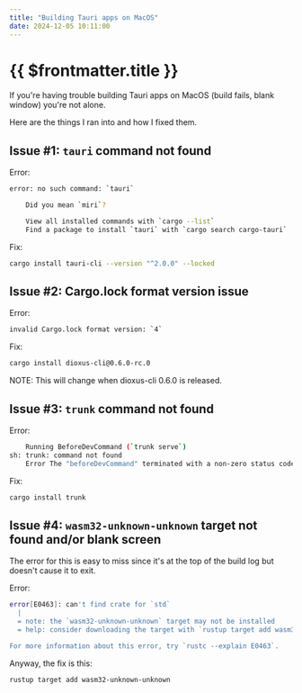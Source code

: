 ```yaml
---
title: "Building Tauri apps on MacOS"
date: 2024-12-05 10:11:00
---
```


# {{ $frontmatter.title }}

If you're having trouble building Tauri apps on MacOS (build fails, blank window) you're not alone.

Here are the things I ran into and how I fixed them.

## Issue #1: `tauri` command not found

Error:

```bash
error: no such command: `tauri`

	Did you mean `miri`?

	View all installed commands with `cargo --list`
	Find a package to install `tauri` with `cargo search cargo-tauri`
```

Fix:

```bash
cargo install tauri-cli --version "^2.0.0" --locked
```

## Issue #2: Cargo.lock format version issue

Error:

```bash
invalid Cargo.lock format version: `4`
```

Fix:

```bash
cargo install dioxus-cli@0.6.0-rc.0
```

NOTE: This will change when dioxus-cli 0.6.0 is released.

## Issue #3: `trunk` command not found

Error:

```bash
    Running BeforeDevCommand (`trunk serve`)
sh: trunk: command not found
    Error The "beforeDevCommand" terminated with a non-zero status code.
```

Fix:

```bash
cargo install trunk
```

## Issue #4: `wasm32-unknown-unknown` target not found and/or blank screen

The error for this is easy to miss since it's at the top of the build log but doesn't cause it to exit.

Error:
```bash
error[E0463]: can't find crate for `std`
  |
  = note: the `wasm32-unknown-unknown` target may not be installed
  = help: consider downloading the target with `rustup target add wasm32-unknown-unknown`

For more information about this error, try `rustc --explain E0463`.
```

Anyway, the fix is this:

```bash
rustup target add wasm32-unknown-unknown
```